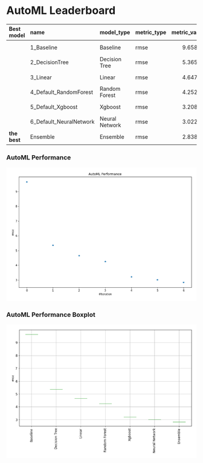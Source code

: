 # AutoML Leaderboard

| Best model   | name                    | model_type     | metric_type   |   metric_value |   train_time | Link                                              |
|:-------------|:------------------------|:---------------|:--------------|---------------:|-------------:|:--------------------------------------------------|
|              | 1_Baseline              | Baseline       | rmse          |        9.65827 |         0.03 | [Results link](1_Baseline/README.md)              |
|              | 2_DecisionTree          | Decision Tree  | rmse          |        5.36558 |         7.33 | [Results link](2_DecisionTree/README.md)          |
|              | 3_Linear                | Linear         | rmse          |        4.64713 |         2.48 | [Results link](3_Linear/README.md)                |
|              | 4_Default_RandomForest  | Random Forest  | rmse          |        4.25229 |         3.88 | [Results link](4_Default_RandomForest/README.md)  |
|              | 5_Default_Xgboost       | Xgboost        | rmse          |        3.20896 |         8.07 | [Results link](5_Default_Xgboost/README.md)       |
|              | 6_Default_NeuralNetwork | Neural Network | rmse          |        3.02272 |         2.99 | [Results link](6_Default_NeuralNetwork/README.md) |
| **the best** | Ensemble                | Ensemble       | rmse          |        2.83816 |         0.09 | [Results link](Ensemble/README.md)                |

### AutoML Performance
![AutoML Performance](ldb_performance.png)

### AutoML Performance Boxplot
![AutoML Performance Boxplot](ldb_performance_boxplot.png)